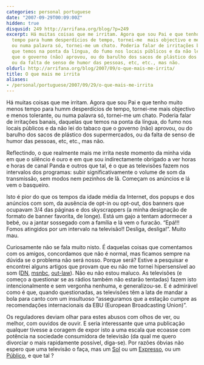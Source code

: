 ```yaml
---
categories: personal portuguese
date: "2007-09-29T00:09:00Z"
hidden: true
disqusid: 249 http://arrifana.org/blog/?p=249
excerpt: Há muitas coisas que me irritam. Agora que sou Pai e que tenho muito menos
  tempo para humm desperdícios de tempo, tornei-me  mais objectivo e menos tolerante,
  ou numa palavra só, tornei-me um chato. Poderia falar de irritações banais, daquelas
  que temos na ponta da língua, do fumo nos locais públicos e da não lei do tabaco
  que o governo (não) aprovou, ou do barulho dos sacos de plástico dos supermercados,
  ou da falta de senso de humor das pessoas, etc, etc., mas não.
oldurl: http://arrifana.org/blog/2007/09/o-que-mais-me-irrita/
title: O que mais me irrita
aliases:
- /personal/portuguese/2007/09/29/o-que-mais-me-irrita
---
```


Há muitas coisas que me irritam. Agora que sou Pai e que tenho muito menos tempo para humm desperdícios de tempo, tornei-me  mais objectivo e menos tolerante, ou numa palavra só, tornei-me um chato. Poderia falar de irritações banais, daquelas que temos na ponta da língua, do fumo nos locais públicos e da não lei do tabaco que o governo (não) aprovou, ou do barulho dos sacos de plástico dos supermercados, ou da falta de senso de humor das pessoas, etc, etc., mas não.

Reflectindo, o que realmente mais me irrita neste momento da minha vida em que o silêncio é ouro e em que sou indirectamente obrigado a ver horas e horas de canal Panda e outros que tal, é o que as televisões fazem nos intervalos dos programas: subir significativamente o volume de som da transmissão, sem modos nem pezinhos de lã. Começam os anúncios e lá vem o basqueiro.

Isto é pior do que os tempos da idade média da Internet, dos popups e dos anúncios com som, da ausência de opt-in ou opt-out, dos banners que ocupavam 3/4 das páginas e dos skyscrappers (a minha designação de formato de banner favorita, de longe). Está um gajo a tentam adormecer a bebé, ou a jantar sossegado com a família e lá vem o furacão. “Epá!!! Fomos atingidos por um intervalo na televisão!! Desliga, desliga!”. Muito mau.

Curiosamente não se fala muito nisto. É daquelas coisas que comentamos com os amigos, concordamos que não é normal, mas ficamos sempre na dúvida se o problema não será nosso. Porque será? Estive a pesquisar e encontrei alguns artigos que provam que eu não me tornei hipersensível ao som ([DN][1], [msnbc][2], [out-law][3]). Não eu não estou maluco. As televisões (e começo a questionar se as rádios também não estarão tentadas) fazem isto intencionalmente e sem vergonha nenhuma, e generalizou-se. E é admirável como é que, quando questionadas, as televisões têm a lata de mandar a bola para canto com um insultuoso “asseguramos que a estação cumpre as recomendações internacionais da EBU (European Broadcasting Union)”.

Os reguladores deviam olhar para estes abusos com olhos de ver, ou melhor, com ouvidos de ouvir. E seria interessante que uma publicação qualquer tivesse a coragem de expor isto a uma escala que ecoasse com potência na sociedade consumidora de televisão (da qual me quero divorciar o mais rapidamente possível, diga-se). Por razões óbvias não espero que uma televisão o faça, mas um [Sol][4] ou um [Expresso][5], ou um [Público][6], e que tal ?

[1]: http://dn.sapo.pt/2006/06/03/media/televisoes_gritam_a_publicidade_inte.html
[2]: http://www.msnbc.msn.com/id/17229281/
[3]: http://www.out-law.com/page-8114
[4]: http://sol.sapo.pt/
[5]: http://expresso.pt/
[6]: http://www.publico.pt
